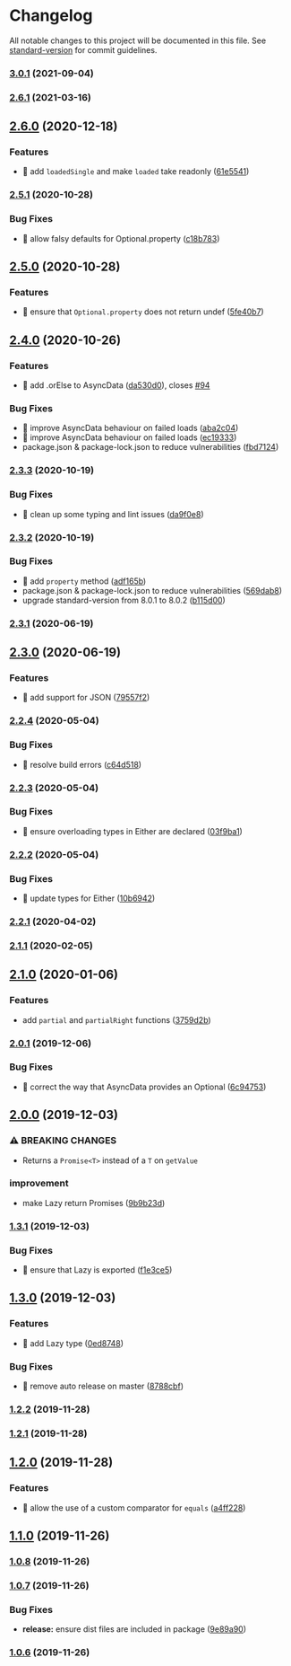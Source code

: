 # Changelog

All notable changes to this project will be documented in this file. See [standard-version](https://github.com/conventional-changelog/standard-version) for commit guidelines.

### [3.0.1](https://github.com/ohana-pediatrics/ahana-fp/compare/v3.0.0...v3.0.1) (2021-09-04)

### [2.6.1](https://github.com/ohana-pediatrics/ahana-fp/compare/v2.6.0...v2.6.1) (2021-03-16)

## [2.6.0](https://github.com/ohana-pediatrics/ahana-fp/compare/v2.5.1...v2.6.0) (2020-12-18)


### Features

* 🎸 add `loadedSingle` and make `loaded` take readonly ([61e5541](https://github.com/ohana-pediatrics/ahana-fp/commit/61e55415620924aa1428d2146e4b23d09d0c62d7))

### [2.5.1](https://github.com/ohana-pediatrics/ahana-fp/compare/v2.5.0...v2.5.1) (2020-10-28)


### Bug Fixes

* 🐛 allow falsy defaults for Optional.property ([c18b783](https://github.com/ohana-pediatrics/ahana-fp/commit/c18b7832e8e8f6408290a6c0251bf65f93836e67))

## [2.5.0](https://github.com/ohana-pediatrics/ahana-fp/compare/v2.4.0...v2.5.0) (2020-10-28)


### Features

* 🎸 ensure that `Optional.property` does not return undef ([5fe40b7](https://github.com/ohana-pediatrics/ahana-fp/commit/5fe40b72e6571897411b46a62c6ab6b6e1eb47c8))

## [2.4.0](https://github.com/ohana-pediatrics/ahana-fp/compare/v2.3.3...v2.4.0) (2020-10-26)


### Features

* 🎸 add .orElse to AsyncData ([da530d0](https://github.com/ohana-pediatrics/ahana-fp/commit/da530d092de3dde5e848d899a1f6c498ab33bb2d)), closes [#94](https://github.com/ohana-pediatrics/ahana-fp/issues/94)


### Bug Fixes

* 🐛 improve AsyncData behaviour on failed loads ([aba2c04](https://github.com/ohana-pediatrics/ahana-fp/commit/aba2c04fbcc640bc09505d133ccf7c8785fe1efe))
* 🐛 improve AsyncData behaviour on failed loads ([ec19333](https://github.com/ohana-pediatrics/ahana-fp/commit/ec19333e1ccee3bee556346b54ec743dcb5533dd))
* package.json & package-lock.json to reduce vulnerabilities ([fbd7124](https://github.com/ohana-pediatrics/ahana-fp/commit/fbd71242d6d8078aa6be35d1e23e84d9bbe40dc7))

### [2.3.3](https://github.com/ohana-pediatrics/ahana-fp/compare/v2.3.2...v2.3.3) (2020-10-19)


### Bug Fixes

* 🐛 clean up some typing and lint issues ([da9f0e8](https://github.com/ohana-pediatrics/ahana-fp/commit/da9f0e8d24be133fbff074be0d94cff3ffe81f81))

### [2.3.2](https://github.com/ohana-pediatrics/ahana-fp/compare/v2.3.1...v2.3.2) (2020-10-19)


### Bug Fixes

* 🐛 add `property` method ([adf165b](https://github.com/ohana-pediatrics/ahana-fp/commit/adf165b1bd8b4743cf04e6c07ca4674224e3df91))
* package.json & package-lock.json to reduce vulnerabilities ([569dab8](https://github.com/ohana-pediatrics/ahana-fp/commit/569dab84d3b128dbe6aebeabf1ea1e49b720759b))
* upgrade standard-version from 8.0.1 to 8.0.2 ([b115d00](https://github.com/ohana-pediatrics/ahana-fp/commit/b115d00892f9d183be582308ae416c142ceef3bc))

### [2.3.1](https://github.com/ohana-pediatrics/ahana-fp/compare/v2.3.0...v2.3.1) (2020-06-19)

## [2.3.0](https://github.com/ohana-pediatrics/ahana-fp/compare/v2.2.4...v2.3.0) (2020-06-19)


### Features

* 🎸 add support for JSON ([79557f2](https://github.com/ohana-pediatrics/ahana-fp/commit/79557f2a32d97fcd12fbf92eca96e282418a87c7))

### [2.2.4](https://github.com/ohana-pediatrics/ahana-fp/compare/v2.2.3...v2.2.4) (2020-05-04)


### Bug Fixes

* 🐛 resolve build errors ([c64d518](https://github.com/ohana-pediatrics/ahana-fp/commit/c64d51874576df98ee2d28f67c2d3f8d772f57f1))

### [2.2.3](https://github.com/ohana-pediatrics/ahana-fp/compare/v2.2.2...v2.2.3) (2020-05-04)


### Bug Fixes

* 🐛 ensure overloading types in Either are declared ([03f9ba1](https://github.com/ohana-pediatrics/ahana-fp/commit/03f9ba1fa7951d0610985aac1ad4e23298372400))

### [2.2.2](https://github.com/ohana-pediatrics/ahana-fp/compare/v2.2.1...v2.2.2) (2020-05-04)


### Bug Fixes

* 🐛 update types for Either ([10b6942](https://github.com/ohana-pediatrics/ahana-fp/commit/10b6942161a5866682b3c1084f9a850d7dc84bdb))

### [2.2.1](https://github.com/ohana-pediatrics/ahana-fp/compare/v2.2.0...v2.2.1) (2020-04-02)

### [2.1.1](https://github.com/ohana-pediatrics/ahana-fp/compare/v2.1.0...v2.1.1) (2020-02-05)

## [2.1.0](https://github.com/ohana-pediatrics/ahana-fp/compare/v2.0.1...v2.1.0) (2020-01-06)


### Features

* add `partial` and `partialRight` functions ([3759d2b](https://github.com/ohana-pediatrics/ahana-fp/commit/3759d2b0f7a624fd08abae7da3dcd3adbb70813d))

### [2.0.1](https://github.com/ohana-pediatrics/ahana-fp/compare/v2.0.0...v2.0.1) (2019-12-06)


### Bug Fixes

* 🐛 correct the way that AsyncData provides an Optional ([6c94753](https://github.com/ohana-pediatrics/ahana-fp/commit/6c947531730298e8aa6a92e130d93133157f473d))

## [2.0.0](https://github.com/ohana-pediatrics/ahana-fp/compare/v1.3.1...v2.0.0) (2019-12-03)


### ⚠ BREAKING CHANGES

* Returns a `Promise<T>` instead of a `T` on `getValue`

### improvement

* make Lazy return Promises ([9b9b23d](https://github.com/ohana-pediatrics/ahana-fp/commit/9b9b23d8323b8115cf3ee93c68039744532c4616))

### [1.3.1](https://github.com/ohana-pediatrics/ahana-fp/compare/v1.3.0...v1.3.1) (2019-12-03)


### Bug Fixes

* 🐛 ensure that Lazy is exported ([f1e3ce5](https://github.com/ohana-pediatrics/ahana-fp/commit/f1e3ce57b5a944d84c8355ca7a2c70f751f967e8))

## [1.3.0](https://github.com/ohana-pediatrics/ahana-fp/compare/v1.2.2...v1.3.0) (2019-12-03)


### Features

* 🎸 add Lazy<T> type ([0ed8748](https://github.com/ohana-pediatrics/ahana-fp/commit/0ed8748e49d1a999a26fcc827ce23f5e458a20a4))


### Bug Fixes

* 🐛 remove auto release on master ([8788cbf](https://github.com/ohana-pediatrics/ahana-fp/commit/8788cbfebdb2834cde5c84a8a4b3b59fb745d27c))

### [1.2.2](https://github.com/ohana-pediatrics/ahana-fp/compare/v1.2.1...v1.2.2) (2019-11-28)

### [1.2.1](https://github.com/ohana-pediatrics/ahana-fp/compare/v1.2.0...v1.2.1) (2019-11-28)

## [1.2.0](https://github.com/ohana-pediatrics/ahana-fp/compare/v1.1.0...v1.2.0) (2019-11-28)


### Features

* 🎸 allow the use of a custom comparator for `equals` ([a4ff228](https://github.com/ohana-pediatrics/ahana-fp/commit/a4ff228eb2cb98dfdf9c986686bc06be437b5c9c))

## [1.1.0](https://github.com/ohana-pediatrics/ahana-fp/compare/v1.0.8...v1.1.0) (2019-11-26)

### [1.0.8](https://github.com/ohana-pediatrics/ahana-fp/compare/v1.0.7...v1.0.8) (2019-11-26)

### [1.0.7](https://github.com/ohana-pediatrics/ahana-fp/compare/v1.0.6...v1.0.7) (2019-11-26)


### Bug Fixes

* **release:** ensure dist files are included in package ([9e89a90](https://github.com/ohana-pediatrics/ahana-fp/commit/9e89a9071a14465938c228e281bb368ca3b6a531))

### [1.0.6](https://github.com/ohana-pediatrics/ahana-fp/compare/v1.0.5...v1.0.6) (2019-11-26)
